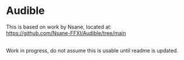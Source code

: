 # Audible
This is based on work by Nsane, located at:<br>
https://github.com/Nsane-FFXI/Audible/tree/main<br><br>

Work in progress, do not assume this is usable until readme is updated.